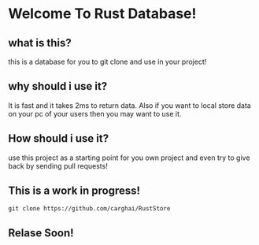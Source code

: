 # Welcome To Rust Database!

## what is this?
this is a database for you to git clone and use in your project!

## why should i use it?
It is fast and it takes 2ms to return data. Also if you want to local store data on your pc of your users then you may want to use it.

## How should i use it?
use this project as a starting point for you own project and even try to give back by sending pull requests!

## This is a work in progress!

```git clone https://github.com/carghai/RustStore```

## Relase Soon!